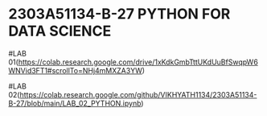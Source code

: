 # 2303A51134-B-27 PYTHON FOR DATA SCIENCE
#LAB 01(https://colab.research.google.com/drive/1xKdkGmbTttUKdUuBfSwqpW6WNVid3FT1#scrollTo=NHj4mMXZA3YW)

#LAB 02(https://colab.research.google.com/github/VIKHYATH1134/2303A51134-B-27/blob/main/LAB_02_PYTHON.ipynb)

